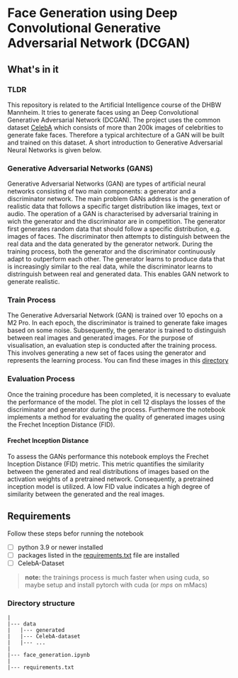 # Face Generation using Deep Convolutional Generative Adversarial Network (DCGAN)

## What's in it

### TLDR
This repository is related to the Artificial Intelligence course of the DHBW Mannheim. It tries to generate faces using an Deep Convolutional Generative Adversarial Network (DCGAN).
The project uses the common dataset [CelebA](https://www.kaggle.com/datasets/jessicali9530/celeba-dataset) which consists of more than 200k images of celebrities to generate fake faces. Therefore a typical architecture of a GAN will be built and trained on this dataset.
A short introduction to Generative Adversarial Neural Networks is given below.


### Generative Adversarial Networks (GANS)
Generative Adversarial Networks (GAN) are types of artificial neural networks consisting of two main components: a generator and a discriminator network.
The main problem GANs address is the generation of realistic data that follows a specific target distribution like images, text or audio.
The operation of a GAN is characterised by adversarial training in wich the generator and the discriminator are in competition. The generator first generates random data that should follow a specific distribution, e.g. images of faces.
The discriminator then attempts to distinguish between the real data and the data generated by the generator network. During the training process, both the generator and the discriminator continuously adapt to outperform each other.
The generator learns to produce data that is increasingly similar to the real data, while the discriminator learns to distringuish between real and generated data.
This enables GAN network to generate realistic.

### Train Process
The Generative Adversarial Network (GAN) is trained over 10 epochs on a M2 Pro. In each epoch, the discriminator is trained to generate fake images based on some noise. Subsequently, the generator is trained to distinguish between real images and generated images. For the purpose of visualisation, an evaluation step is conducted after the training process. This involves generating a new set of faces using the generator and represents the learning process.
You can find these images in this [directory](./data/generated/)

### Evaluation Process
Once the training procedure has been completed, it is necessary to evaluate the performance of the model. The plot in cell 12 displays the losses of the discriminator and generator during the process. Furthermore the notebook implements a method for evaluating the quality of generated images using the Frechet Inception Distance (FID).

#### Frechet Inception Distance
To assess the GANs performance this notebook employs the Frechet Inception Distance (FID) metric. This metric quantifies the similarity between the generated and real distributions of images based on the activation weights of a pretrained network. Consequently, a pretrained inception model is utilized.
A low FID value indicates a high degree of similarity between the generated and the real images.


## Requirements
Follow these steps befor running the notebook

- [ ] python 3.9 or newer installed
- [ ] packages listed in the [requirements.txt]() file are installed
- [ ] CelebA-Dataset

> **note:** the trainings process is much faster when using cuda, so maybe setup and install pytorch with cuda (or *mps* on mMacs)

### Directory structure
```
|
|--- data
|   |--- generated
|   |--- CelebA-dataset
|   |--- ...
|
|--- face_generation.ipynb
|
|--- requirements.txt
```